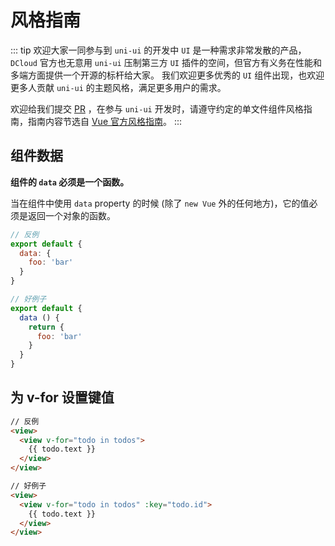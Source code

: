 # 风格指南

::: tip 欢迎大家一同参与到 `uni-ui` 的开发中
`UI` 是一种需求非常发散的产品，`DCloud` 官方也无意用 `uni-ui` 压制第三方 `UI` 插件的空间，但官方有义务在性能和多端方面提供一个开源的标杆给大家。
我们欢迎更多优秀的 `UI` 组件出现，也欢迎更多人贡献 `uni-ui` 的主题风格，满足更多用户的需求。

欢迎给我们提交 [PR](https://github.com/dcloudio/uni-ui/pulls) ，在参与 `uni-ui` 开发时，请遵守约定的单文件组件风格指南，指南内容节选自 [Vue 官方风格指南](https://cn.vuejs.org/v2/style-guide/)。
:::

## 组件数据

**组件的 `data` 必须是一个函数。**

当在组件中使用 `data` property 的时候 (除了 `new Vue` 外的任何地方)，它的值必须是返回一个对象的函数。

```javascript {3,4,5} 
// 反例
export default {
  data: {
    foo: 'bar'
  }
}

```

```javascript {3,4,5,6} 
// 好例子
export default {
  data () {
    return {
      foo: 'bar'
    }
  }
}

```

## 为 v-for 设置键值

```html {3}
// 反例
<view>
  <view v-for="todo in todos">
    {{ todo.text }}
  </view>
</view>

```

```html {3}
// 好例子
<view>
  <view v-for="todo in todos" :key="todo.id">
    {{ todo.text }}
  </view>
</view>

```